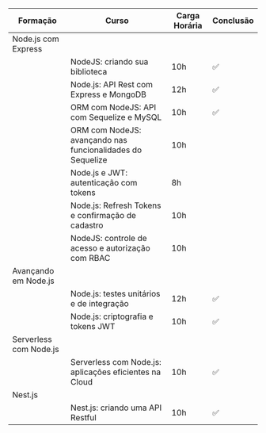 |      Formação          |                                 Curso                                  | Carga Horária | Conclusão |
| ---------------------- | ---------------------------------------------------------------------- | ------------- | --------- |
| Node.js com Express    |                                                                        |               |           |
|                        | NodeJS: criando sua biblioteca                                         | 10h           | ✅        |
|                        | Node.js: API Rest com Express e MongoDB                                | 12h           | ✅        |
|                        | ORM com NodeJS: API com Sequelize e MySQL                              | 10h           | ✅        |
|                        | ORM com NodeJS: avançando nas funcionalidades do Sequelize             | 10h           |           |
|                        | Node.js e JWT: autenticação com tokens                                 | 8h            |           |
|                        | Node.js: Refresh Tokens e confirmação de cadastro                      | 10h           |           |
|                        | NodeJS: controle de acesso e autorização com RBAC                      | 10h           |           |
| Avançando em Node.js   |                                                                        |               |           |
|                        | Node.js: testes unitários e de integração                              | 12h           | ✅        |
|                        | Node.js: criptografia e tokens JWT                                     | 10h           | ✅        |
| Serverless com Node.js |                                                                        |               |           |
|                        | Serverless com Node.js: aplicações eficientes na Cloud                 | 10h           | ✅        |
| Nest.js                |                                                                        |               |           |
|                        | Nest.js: criando uma API Restful                                       | 10h           | ✅        |